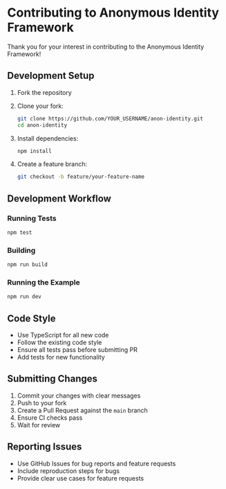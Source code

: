 # Contributing to Anonymous Identity Framework

Thank you for your interest in contributing to the Anonymous Identity Framework!

## Development Setup

1. Fork the repository
2. Clone your fork:
   ```bash
   git clone https://github.com/YOUR_USERNAME/anon-identity.git
   cd anon-identity
   ```

3. Install dependencies:
   ```bash
   npm install
   ```

4. Create a feature branch:
   ```bash
   git checkout -b feature/your-feature-name
   ```

## Development Workflow

### Running Tests
```bash
npm test
```

### Building
```bash
npm run build
```

### Running the Example
```bash
npm run dev
```

## Code Style

- Use TypeScript for all new code
- Follow the existing code style
- Ensure all tests pass before submitting PR
- Add tests for new functionality

## Submitting Changes

1. Commit your changes with clear messages
2. Push to your fork
3. Create a Pull Request against the `main` branch
4. Ensure CI checks pass
5. Wait for review

## Reporting Issues

- Use GitHub Issues for bug reports and feature requests
- Include reproduction steps for bugs
- Provide clear use cases for feature requests